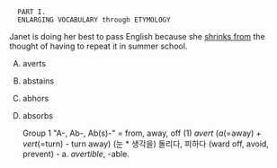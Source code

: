       PART I.
      ENLARGING VOCABULARY through ETYMOLOGY

<style type="text/css">
    ol { list-style-type: upper-alpha; }
</style>

 Janet is doing her best to pass English because she <ins>shrinks from</ins> the thought of having to repeat it in summer school.

1. averts
2. abstains
3. abhors
4. absorbs

      Group 1 "A-, Ab-, Ab(s)-" = from, away, off (1)
*avert* (*a*(=away) + *vert*(=turn) - turn away)
  (눈 * 생각을) 돌리다, 피하다 (ward off, avoid, prevent) - a. *avertible*, -able.